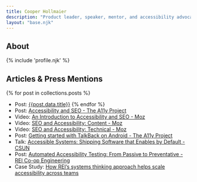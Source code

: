 ```yaml
---
title: Cooper Hollmaier
description: "Product leader, speaker, mentor, and accessibility advocate."
layout: "base.njk"
---
```

## About
{% include 'profile.njk' %}

<!--## Featured Work-->

## Articles & Press Mentions
{% for post in collections.posts %}
- Post: [{{post.data.title}}]({{post.url}})
{% endfor %}
- Post: [Accessibility and SEO - The A11y Project](https://www.a11yproject.com/posts/accessibility-seo/)
- Video: [An Introduction to Accessibility and SEO - Moz](https://moz.com/blog/seo-and-accessibility-introduction)
- Video: [SEO and Accessibility: Content - Moz](https://moz.com/blog/seo-and-accessibility-content)
- Video: [SEO and Accessibility: Technical - Moz](https://moz.com/blog/technical-seo-and-accessibility)
- Post: [Getting started with TalkBack on Android - The A11y Project](https://www.a11yproject.com/posts/getting-started-talkback/)
- Talk: [Accessible Systems: Shipping Software that Enables by Default - CSUN](https://www.csun.edu/cod/conference/sessions/index.php/public/presentations/view/1403)
- Post: [Automated Accessibility Testing: From Passive to Preventative - REI Co-op Engineering](https://engineering.rei.com/frontend/automated-accessibility-testing.html)
- Case Study: [How REI’s systems thinking approach helps scale accessibility across teams](https://makeitfable.com/how-rei-scales-accessibility-across-multiple-product-teams/)
